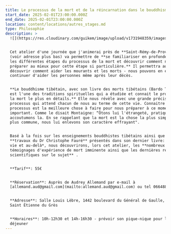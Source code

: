 ```yaml
---
title: Le processus de la mort et de la réincarnation dans le bouddhisme tibétain
start_date: 2025-02-01T23:00:00.000Z
end_date: 2025-02-01T23:00:00.000Z
location: content/locations/autres_stages.md
type: Philosophie
description: >
  ![](https://res.cloudinary.com/guikem/image/upload/v1731948359/images_hhinwq.jpg)


  Cet atelier d'une journée que j'animerai près de **Saint-Rémy-de-Provence**
  (voir adresse plus bas) va permettre de **se familiariser en profondeur avec
  les différentes étapes du processus de la mort et découvrir comment nous
  préparer au mieux pour cette étape si particulière.** Il permettra aussi de
  découvrir comment aider les mourants et les morts - nous pouvons en effet
  continuer d'aider les personnes même après leur décès.


  **Le bouddhisme tibétain, avec son livre des morts tibétains (Bardo Thödol)
  est l'une des traditions spirituelles qui a étudiée et connait le processus de
  la mort le plus en détails.** Elle nous révèle avec une grande précision le
  processus qui attend chacun de nous au terme de cette vie. Connaitre ce
  processus est la meilleure chose à faire pour nous préparer à ce moment si
  important. Comme le disait Montaigne: “Ôtons lui l'étrangeté, pratiquons la,
  accoutumons la. En se rappelant que la mort est la chose la plus simple et la
  plus commune, nous lui enlevons son caractère effrayant".


  Basé à la fois sur les enseignements bouddhistes tibétains ainsi que sur les
  **travaux du Dr Christophe Fauré** présentés dans son dernier livre: *Cette
  vie et au-delà*, nous découvrirons, lors cet atelier, les **nombreux
  témoignages d'expérience de mort imminente ainsi que les dernières recherches
  scientifiques sur le sujet** .


  **Tarif**: 55€


  **Réservation**: Auprès de Audrey Allemand par e-mail à
  [allemand.aud@gmail.com](mailto:allemand.aud@gmail.com) ou tel 0664884347


  **Adresse**: Salle Louis Lèbre, 1442 boulevard du Général de Gaulle, 13103
  Saint Étienne du Grès


  **Horaires**: 10h-12h30 et 14h-16h30 - prévoir son pique-nique pour le
  déjeuner
---
```


